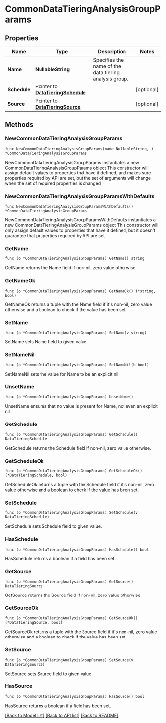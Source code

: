 # CommonDataTieringAnalysisGroupParams

## Properties

Name | Type | Description | Notes
------------ | ------------- | ------------- | -------------
**Name** | **NullableString** | Specifies the name of the data tiering analysis group. | 
**Schedule** | Pointer to [**DataTieringSchedule**](DataTieringSchedule.md) |  | [optional] 
**Source** | Pointer to [**DataTieringSource**](DataTieringSource.md) |  | [optional] 

## Methods

### NewCommonDataTieringAnalysisGroupParams

`func NewCommonDataTieringAnalysisGroupParams(name NullableString, ) *CommonDataTieringAnalysisGroupParams`

NewCommonDataTieringAnalysisGroupParams instantiates a new CommonDataTieringAnalysisGroupParams object
This constructor will assign default values to properties that have it defined,
and makes sure properties required by API are set, but the set of arguments
will change when the set of required properties is changed

### NewCommonDataTieringAnalysisGroupParamsWithDefaults

`func NewCommonDataTieringAnalysisGroupParamsWithDefaults() *CommonDataTieringAnalysisGroupParams`

NewCommonDataTieringAnalysisGroupParamsWithDefaults instantiates a new CommonDataTieringAnalysisGroupParams object
This constructor will only assign default values to properties that have it defined,
but it doesn't guarantee that properties required by API are set

### GetName

`func (o *CommonDataTieringAnalysisGroupParams) GetName() string`

GetName returns the Name field if non-nil, zero value otherwise.

### GetNameOk

`func (o *CommonDataTieringAnalysisGroupParams) GetNameOk() (*string, bool)`

GetNameOk returns a tuple with the Name field if it's non-nil, zero value otherwise
and a boolean to check if the value has been set.

### SetName

`func (o *CommonDataTieringAnalysisGroupParams) SetName(v string)`

SetName sets Name field to given value.


### SetNameNil

`func (o *CommonDataTieringAnalysisGroupParams) SetNameNil(b bool)`

 SetNameNil sets the value for Name to be an explicit nil

### UnsetName
`func (o *CommonDataTieringAnalysisGroupParams) UnsetName()`

UnsetName ensures that no value is present for Name, not even an explicit nil
### GetSchedule

`func (o *CommonDataTieringAnalysisGroupParams) GetSchedule() DataTieringSchedule`

GetSchedule returns the Schedule field if non-nil, zero value otherwise.

### GetScheduleOk

`func (o *CommonDataTieringAnalysisGroupParams) GetScheduleOk() (*DataTieringSchedule, bool)`

GetScheduleOk returns a tuple with the Schedule field if it's non-nil, zero value otherwise
and a boolean to check if the value has been set.

### SetSchedule

`func (o *CommonDataTieringAnalysisGroupParams) SetSchedule(v DataTieringSchedule)`

SetSchedule sets Schedule field to given value.

### HasSchedule

`func (o *CommonDataTieringAnalysisGroupParams) HasSchedule() bool`

HasSchedule returns a boolean if a field has been set.

### GetSource

`func (o *CommonDataTieringAnalysisGroupParams) GetSource() DataTieringSource`

GetSource returns the Source field if non-nil, zero value otherwise.

### GetSourceOk

`func (o *CommonDataTieringAnalysisGroupParams) GetSourceOk() (*DataTieringSource, bool)`

GetSourceOk returns a tuple with the Source field if it's non-nil, zero value otherwise
and a boolean to check if the value has been set.

### SetSource

`func (o *CommonDataTieringAnalysisGroupParams) SetSource(v DataTieringSource)`

SetSource sets Source field to given value.

### HasSource

`func (o *CommonDataTieringAnalysisGroupParams) HasSource() bool`

HasSource returns a boolean if a field has been set.


[[Back to Model list]](../README.md#documentation-for-models) [[Back to API list]](../README.md#documentation-for-api-endpoints) [[Back to README]](../README.md)


